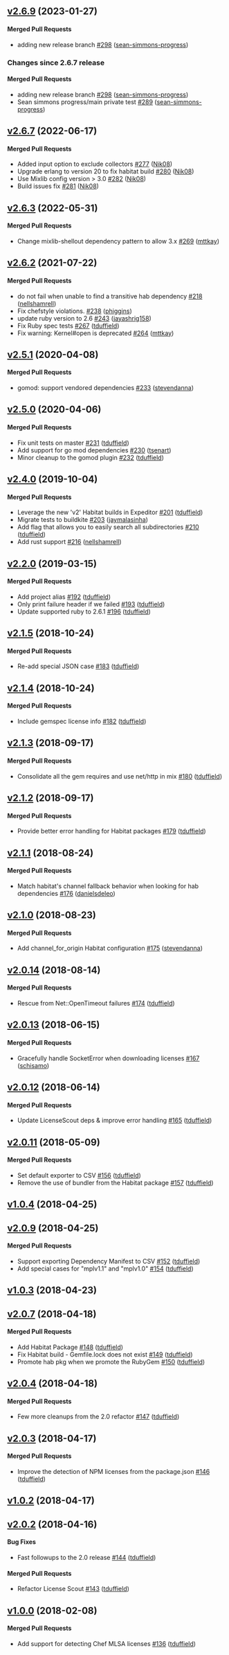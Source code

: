 <!-- usage documentation: http://expeditor-docs.es.chef.io/configuration/changelog/ -->

<!-- latest_release 2.6.9 -->
## [v2.6.9](https://github.com/chef/license_scout/tree/v2.6.9) (2023-01-27)

#### Merged Pull Requests
- adding new release branch [#298](https://github.com/chef/license_scout/pull/298) ([sean-simmons-progress](https://github.com/sean-simmons-progress))
<!-- latest_release -->

<!-- release_rollup since=2.6.7 -->
### Changes since 2.6.7 release

#### Merged Pull Requests
- adding new release branch [#298](https://github.com/chef/license_scout/pull/298) ([sean-simmons-progress](https://github.com/sean-simmons-progress)) <!-- 2.6.9 -->
- Sean simmons progress/main private test [#289](https://github.com/chef/license_scout/pull/289) ([sean-simmons-progress](https://github.com/sean-simmons-progress)) <!-- 2.6.8 -->
<!-- release_rollup -->

<!-- latest_stable_release -->
## [v2.6.7](https://github.com/chef/license_scout/tree/v2.6.7) (2022-06-17)

#### Merged Pull Requests
- Added input option to exclude collectors [#277](https://github.com/chef/license_scout/pull/277) ([Nik08](https://github.com/Nik08))
- Upgrade erlang to version 20 to fix habitat build [#280](https://github.com/chef/license_scout/pull/280) ([Nik08](https://github.com/Nik08))
- Use Mixlib config version &gt; 3.0 [#282](https://github.com/chef/license_scout/pull/282) ([Nik08](https://github.com/Nik08))
- Build issues fix [#281](https://github.com/chef/license_scout/pull/281) ([Nik08](https://github.com/Nik08))
<!-- latest_stable_release -->

## [v2.6.3](https://github.com/chef/license_scout/tree/v2.6.3) (2022-05-31)

#### Merged Pull Requests
- Change mixlib-shellout dependency pattern to allow 3.x [#269](https://github.com/chef/license_scout/pull/269) ([mttkay](https://github.com/mttkay))

## [v2.6.2](https://github.com/chef/license_scout/tree/v2.6.2) (2021-07-22)

#### Merged Pull Requests
- do not fail when unable to find a transitive hab dependency [#218](https://github.com/chef/license_scout/pull/218) ([nellshamrell](https://github.com/nellshamrell))
- Fix chefstyle violations. [#238](https://github.com/chef/license_scout/pull/238) ([phiggins](https://github.com/phiggins))
- update ruby version to 2.6 [#243](https://github.com/chef/license_scout/pull/243) ([jayashrig158](https://github.com/jayashrig158))
- Fix Ruby spec tests [#267](https://github.com/chef/license_scout/pull/267) ([tduffield](https://github.com/tduffield))
- Fix warning: Kernel#open is deprecated [#264](https://github.com/chef/license_scout/pull/264) ([mttkay](https://github.com/mttkay))

## [v2.5.1](https://github.com/chef/license_scout/tree/v2.5.1) (2020-04-08)

#### Merged Pull Requests
- gomod: support vendored dependencies [#233](https://github.com/chef/license_scout/pull/233) ([stevendanna](https://github.com/stevendanna))

## [v2.5.0](https://github.com/chef/license_scout/tree/v2.5.0) (2020-04-06)

#### Merged Pull Requests
- Fix unit tests on master [#231](https://github.com/chef/license_scout/pull/231) ([tduffield](https://github.com/tduffield))
- Add support for go mod dependencies [#230](https://github.com/chef/license_scout/pull/230) ([tsenart](https://github.com/tsenart))
- Minor cleanup to the gomod plugin [#232](https://github.com/chef/license_scout/pull/232) ([tduffield](https://github.com/tduffield))

## [v2.4.0](https://github.com/chef/license_scout/tree/v2.4.0) (2019-10-04)

#### Merged Pull Requests
- Leverage the new &#39;v2&#39; Habitat builds in Expeditor [#201](https://github.com/chef/license_scout/pull/201) ([tduffield](https://github.com/tduffield))
- Migrate tests to buildkite [#203](https://github.com/chef/license_scout/pull/203) ([jaymalasinha](https://github.com/jaymalasinha))
- Add flag that allows you to easily search all subdirectories [#210](https://github.com/chef/license_scout/pull/210) ([tduffield](https://github.com/tduffield))
- Add rust support [#216](https://github.com/chef/license_scout/pull/216) ([nellshamrell](https://github.com/nellshamrell))

## [v2.2.0](https://github.com/chef/license_scout/tree/v2.2.0) (2019-03-15)

#### Merged Pull Requests
- Add project alias [#192](https://github.com/chef/license_scout/pull/192) ([tduffield](https://github.com/tduffield))
- Only print failure header if we failed [#193](https://github.com/chef/license_scout/pull/193) ([tduffield](https://github.com/tduffield))
- Update supported ruby to 2.6.1 [#196](https://github.com/chef/license_scout/pull/196) ([tduffield](https://github.com/tduffield))

## [v2.1.5](https://github.com/chef/license_scout/tree/v2.1.5) (2018-10-24)

#### Merged Pull Requests
- Re-add special JSON case [#183](https://github.com/chef/license_scout/pull/183) ([tduffield](https://github.com/tduffield))

## [v2.1.4](https://github.com/chef/license_scout/tree/v2.1.4) (2018-10-24)

#### Merged Pull Requests
- Include gemspec license info [#182](https://github.com/chef/license_scout/pull/182) ([tduffield](https://github.com/tduffield))

## [v2.1.3](https://github.com/chef/license_scout/tree/v2.1.3) (2018-09-17)

#### Merged Pull Requests
- Consolidate all the gem requires and use net/http in mix [#180](https://github.com/chef/license_scout/pull/180) ([tduffield](https://github.com/tduffield))

## [v2.1.2](https://github.com/chef/license_scout/tree/v2.1.2) (2018-09-17)

#### Merged Pull Requests
- Provide better error handling for Habitat packages [#179](https://github.com/chef/license_scout/pull/179) ([tduffield](https://github.com/tduffield))

## [v2.1.1](https://github.com/chef/license_scout/tree/v2.1.1) (2018-08-24)

#### Merged Pull Requests
- Match habitat&#39;s channel fallback behavior when looking for hab dependencies [#176](https://github.com/chef/license_scout/pull/176) ([danielsdeleo](https://github.com/danielsdeleo))

## [v2.1.0](https://github.com/chef/license_scout/tree/v2.1.0) (2018-08-23)

#### Merged Pull Requests
- Add channel_for_origin Habitat configuration [#175](https://github.com/chef/license_scout/pull/175) ([stevendanna](https://github.com/stevendanna))

## [v2.0.14](https://github.com/chef/license_scout/tree/v2.0.14) (2018-08-14)

#### Merged Pull Requests
- Rescue from Net::OpenTimeout failures [#174](https://github.com/chef/license_scout/pull/174) ([tduffield](https://github.com/tduffield))

## [v2.0.13](https://github.com/chef/license_scout/tree/v2.0.13) (2018-06-15)

#### Merged Pull Requests
- Gracefully handle SocketError when downloading licenses [#167](https://github.com/chef/license_scout/pull/167) ([schisamo](https://github.com/schisamo))

## [v2.0.12](https://github.com/chef/license_scout/tree/v2.0.12) (2018-06-14)

#### Merged Pull Requests
- Update LicenseScout deps &amp; improve error handling [#165](https://github.com/chef/license_scout/pull/165) ([tduffield](https://github.com/tduffield))

## [v2.0.11](https://github.com/chef/license_scout/tree/v2.0.11) (2018-05-09)

#### Merged Pull Requests
- Set default exporter to CSV [#156](https://github.com/chef/license_scout/pull/156) ([tduffield](https://github.com/tduffield))
- Remove the use of bundler from the Habitat package [#157](https://github.com/chef/license_scout/pull/157) ([tduffield](https://github.com/tduffield))

## [v1.0.4](https://github.com/chef/license_scout/tree/v1.0.4) (2018-04-25)

## [v2.0.9](https://github.com/chef/license_scout/tree/v2.0.9) (2018-04-25)

#### Merged Pull Requests
- Support exporting Dependency Manifest to CSV [#152](https://github.com/chef/license_scout/pull/152) ([tduffield](https://github.com/tduffield))
- Add special cases for &quot;mplv1.1&quot; and &quot;mplv1.0&quot; [#154](https://github.com/chef/license_scout/pull/154) ([tduffield](https://github.com/tduffield))

## [v1.0.3](https://github.com/chef/license_scout/tree/v1.0.3) (2018-04-23)

## [v2.0.7](https://github.com/chef/license_scout/tree/v2.0.7) (2018-04-18)

#### Merged Pull Requests
- Add Habitat Package [#148](https://github.com/chef/license_scout/pull/148) ([tduffield](https://github.com/tduffield))
- Fix Habitat build - Gemfile.lock does not exist [#149](https://github.com/chef/license_scout/pull/149) ([tduffield](https://github.com/tduffield))
- Promote hab pkg when we promote the RubyGem [#150](https://github.com/chef/license_scout/pull/150) ([tduffield](https://github.com/tduffield))

## [v2.0.4](https://github.com/chef/license_scout/tree/v2.0.4) (2018-04-18)

#### Merged Pull Requests
- Few more cleanups from the 2.0 refactor [#147](https://github.com/chef/license_scout/pull/147) ([tduffield](https://github.com/tduffield))

## [v2.0.3](https://github.com/chef/license_scout/tree/v2.0.3) (2018-04-17)

#### Merged Pull Requests
- Improve the detection of NPM licenses from the package.json [#146](https://github.com/chef/license_scout/pull/146) ([tduffield](https://github.com/tduffield))

## [v1.0.2](https://github.com/chef/license_scout/tree/v1.0.2) (2018-04-17)

## [v2.0.2](https://github.com/chef/license_scout/tree/v2.0.2) (2018-04-16)

#### Bug Fixes
- Fast followups to the 2.0 release [#144](https://github.com/chef/license_scout/pull/144) ([tduffield](https://github.com/tduffield))

#### Merged Pull Requests
- Refactor License Scout [#143](https://github.com/chef/license_scout/pull/143) ([tduffield](https://github.com/tduffield))

## [v1.0.0](https://github.com/chef/license_scout/tree/v1.0.0) (2018-02-08)

#### Merged Pull Requests
- Add support for detecting Chef MLSA licenses [#136](https://github.com/chef/license_scout/pull/136) ([tduffield](https://github.com/tduffield))